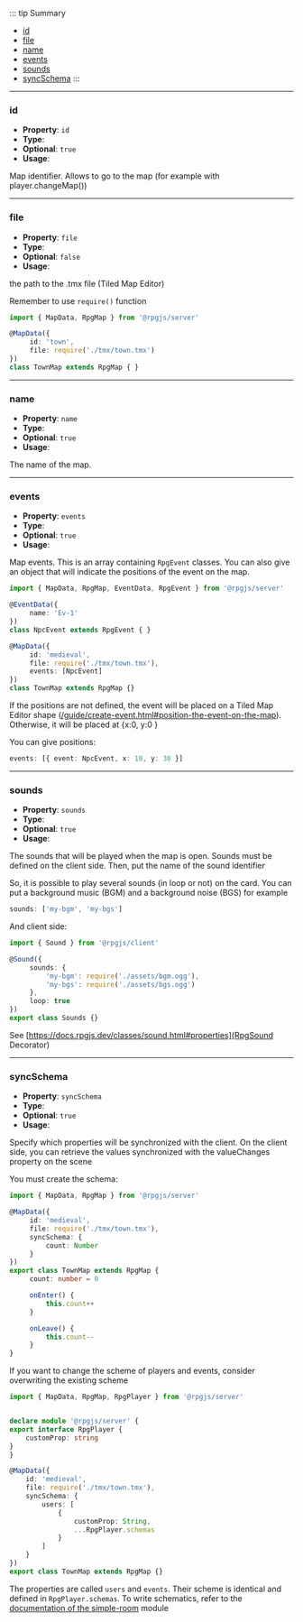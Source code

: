 ::: tip Summary
- [id](#id)
- [file](#file)
- [name](#name)
- [events](#events)
- [sounds](#sounds)
- [syncSchema](#syncschema)
:::
---
### id
- **Property**: `id`
- **Type**: <Type type='string' />
- **Optional**: `true` 
- **Usage**:

 
Map identifier. Allows to go to the map (for example with player.changeMap())


---
### file
- **Property**: `file`
- **Type**: <Type type='string' />
- **Optional**: `false` 
- **Usage**:

 
the path to the .tmx file (Tiled Map Editor)

Remember to use `require()` function

```ts
import { MapData, RpgMap } from '@rpgjs/server'

@MapData({
     id: 'town',
     file: require('./tmx/town.tmx')
})
class TownMap extends RpgMap { } 
``` 

---
### name
- **Property**: `name`
- **Type**: <Type type='string' />
- **Optional**: `true` 
- **Usage**:

 
The name of the map.

---
### events
- **Property**: `events`
- **Type**: <Type type='Class of <a href="/classes/event.html">RpgEvent</a>[] | { event: Class <a href="/classes/event.html">RpgEvent</a>, x: number, y: number }' />
- **Optional**: `true` 
- **Usage**:

 
Map events. This is an array containing `RpgEvent` classes. 
You can also give an object that will indicate the positions of the event on the map.

```ts
import { MapData, RpgMap, EventData, RpgEvent } from '@rpgjs/server'

@EventData({
     name: 'Ev-1'
})
class NpcEvent extends RpgEvent { }

@MapData({
     id: 'medieval',
     file: require('./tmx/town.tmx'),
     events: [NpcEvent]
})
class TownMap extends RpgMap {}
```

If the positions are not defined, the event will be placed on a Tiled Map Editor shape ([/guide/create-event.html#position-the-event-on-the-map](Guide)). Otherwise, it will be placed at {x:0, y:0 }

You can give positions:

```ts
events: [{ event: NpcEvent, x: 10, y: 30 }]
```


---
### sounds
- **Property**: `sounds`
- **Type**: <Type type='Array&lt;string&gt;' />
- **Optional**: `true` 
- **Usage**:

 
The sounds that will be played when the map is open. Sounds must be defined on the client side. Then, put the name of the sound identifier

So, it is possible to play several sounds (in loop or not) on the card. You can put a background music (BGM) and a background noise (BGS) for example

 ```ts
sounds: ['my-bgm', 'my-bgs']
```

And client side:

```ts
import { Sound } from '@rpgjs/client'

@Sound({
     sounds: {
         'my-bgm': require('./assets/bgm.ogg'),
         'my-bgs': require('./assets/bgs.ogg')
     },
     loop: true
})
export class Sounds {}
```

See [https://docs.rpgjs.dev/classes/sound.html#properties](RpgSound Decorator)


---
### syncSchema
- **Property**: `syncSchema`
- **Type**: <Type type='object' />
- **Optional**: `true` 
- **Usage**:

 
Specify which properties will be synchronized with the client. On the client side, you can retrieve the values synchronized with the valueChanges property on the scene

You must create the schema:

```ts
import { MapData, RpgMap } from '@rpgjs/server'

@MapData({
     id: 'medieval',
     file: require('./tmx/town.tmx'),
     syncSchema: {
         count: Number
     }
})
export class TownMap extends RpgMap {
     count: number = 0

     onEnter() {
         this.count++
     }

     onLeave() {
         this.count--
     }
}

```

If you want to change the scheme of players and events, consider overwriting the existing scheme

 ```ts
import { MapData, RpgMap, RpgPlayer } from '@rpgjs/server'


declare module '@rpgjs/server' {
 export interface RpgPlayer {
     customProp: string
 }
}

@MapData({
     id: 'medieval',
     file: require('./tmx/town.tmx'),
     syncSchema: {
         users: [
             {
                 customProp: String,
                 ...RpgPlayer.schemas
             }
         ]
     }
})
export class TownMap extends RpgMap {}
```

The properties are called `users` and `events`. Their scheme is identical and defined in `RpgPlayer.schemas`. To write schematics, refer to the [documentation of the simple-room](https://github.com/RSamaium/simple-room) module

